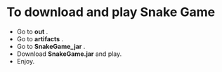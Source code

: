 # To download and play Snake Game
 * Go to **out** .
 * Go to **artifacts** .
 * Go to **SnakeGame_jar** . 
 * Download **SnakeGame.jar** and play.
 * Enjoy.
